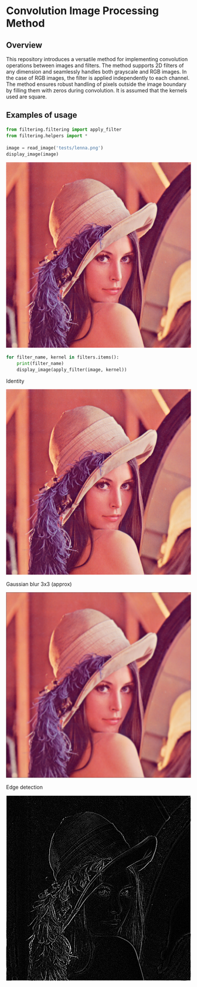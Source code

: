 # Convolution Image Processing Method

## Overview

This repository introduces a versatile method for implementing convolution operations between images and filters. The method supports 2D filters of any dimension and seamlessly handles both grayscale and RGB images. In the case of RGB images, the filter is applied independently to each channel. The method ensures robust handling of pixels outside the image boundary by filling them with zeros during convolution. It is assumed that the kernels used are square.

## Examples of usage 
```python
from filtering.filtering import apply_filter
from filtering.helpers import *

image = read_image('tests/lenna.png')
display_image(image)
```
![](tests/lenna.png)

```python
for filter_name, kernel in filters.items():
    print(filter_name)
    display_image(apply_filter(image, kernel))
```
Identity  


![](tests/lenna.png)  


Gaussian blur 3x3 (approx)  


![](tests/lenna_gaussian_blur.png)  


Edge detection  


![](tests/lenna_gray_edge_detection.png)